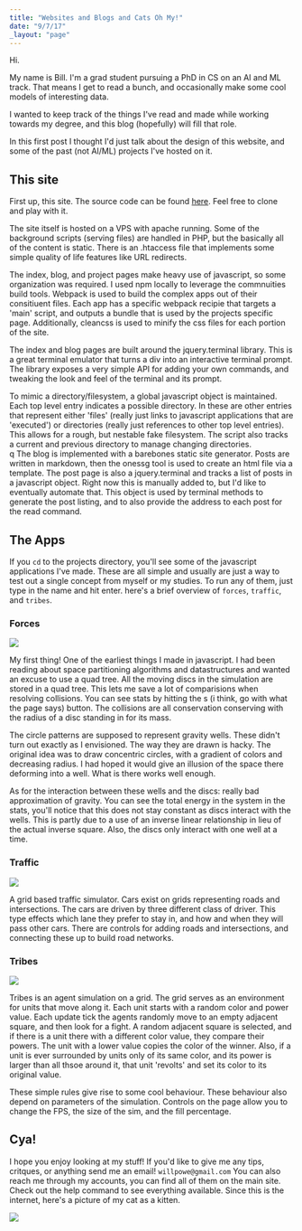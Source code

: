 ```yaml
---
title: "Websites and Blogs and Cats Oh My!"
date: "9/7/17"
_layout: "page"
---
```


Hi.  

My name is Bill.  I'm a grad student pursuing a PhD in CS on an AI and ML track.  That means I get to read a bunch, and occasionally make some cool models of interesting data.  

I wanted to keep track of the things I've read and made while working towards my degree, and this blog (hopefully) will fill that role.  

In this first post I thought I'd just talk about the design of this website, and some of the past (not AI/ML) projects I've hosted on it.  

## This site

First up, this site.  The source code can be found <a href="https://github.com/wpower12/poweriii">here</a>.  Feel free to clone and play with it.  

The site itself is hosted on a VPS with apache running.  Some of the background scripts (serving files) are handled in PHP, but the basically all of the content is static.  There is an .htaccess file that implements some simple quality of life features like URL redirects.  

The index, blog, and project pages make heavy use of javascript, so some organization was required.  I used npm locally to leverage the commnuities build tools.  Webpack is used to build the complex apps out of their consitiuent files.  Each app has a specific webpack recipie that targets a 'main' script, and outputs a bundle that is used by the projects specific page.  Additionally, cleancss is used to minify the css files for each portion of the site.  

The index and blog pages are built around the jquery.terminal library.  This is a great terminal emulator that turns a div into an interactive terminal prompt.  The library exposes a very simple API for adding your own commands, and tweaking the look and feel of the terminal and its prompt.  

To mimic a directory/filesystem, a global javascript object is maintained.  Each top level entry indicates a possible directory.  In these are other entries that represent either 'files' (really just links to javascript applications that are 'executed') or directories (really just references to other top level entries).  This allows for a rough, but nestable fake filesystem.  The script also tracks a current and previous directory to manage changing directories.  
q
The blog is implemented with a barebones static site generator.  Posts are written in markdown, then the onessg tool is used to create an html file via a template.  The post page is also a jquery.terminal and tracks a list of posts in a javascript object.  Right now this is manually added to, but I'd like to eventually automate that.  This object is used by terminal methods to generate the post listing, and to also provide the address to each post for the read command.  

## The Apps

If you `cd` to the projects directory, you'll see some of the javascript applications I've made.  These are all simple and usually are just a way to test out a single concept from myself or my studies.  To run any of them, just type in the name and hit enter.  here's a brief overview of `forces`, `traffic`, and `tribes`.

### Forces
<a href="/projects/forces.html">
	<img src="../img/ex_forces.gif" style="">
</a>

My first thing!  One of the earliest things I made in javascript.  I had been reading about space partitioning algorithms and datastructures and wanted an excuse to use a quad tree.  All the moving discs in the simulation are stored in a quad tree.  This lets me save a lot of comparisions when resolving collisions.  You can see stats by hitting the s (i think, go with what the page says) button.  The collisions are all conservation conserving with the radius of a disc standing in for its mass.  

The circle patterns are supposed to represent gravity wells.  These didn't turn out exactly as I envisioned.  The way they are drawn is hacky.  The original idea was to draw concentric circles, with a gradient of colors and decreasing radius.  I had hoped it would give an illusion of the space there deforming into a well.  What is there works well enough. 

As for the interaction between these wells and the discs: really bad approximation of gravity.  You can see the total energy in the system in the stats, you'll notice that this does not stay constant as discs interact with the wells.  This is partly due to a use of an inverse linear relationship in lieu of the actual inverse square.  Also, the discs only interact with one well at a time.  

### Traffic
<a href="/projects/traffic.html">
	<img src="../img/ex_traffic.gif" style="">
</a>

A grid based traffic simulator.  Cars exist on grids representing roads and intersections.  The cars are driven by three different class of driver.  This type effects which lane they prefer to stay in, and how and when they will pass other cars.  There are controls for adding roads and intersections, and connecting these up to build road networks.  

### Tribes
<a href="/projects/tribes.html">
	<img src="../img/ex_tribes.gif" style="">
</a>

Tribes is an agent simulation on a grid.  The grid serves as an environment for units that move along it.  Each unit starts with a random color and power value.  Each update tick the agents randomly move to an empty adjacent square, and then look for a fight.  A random adjacent square is selected, and if there is a unit there with a different color value, they compare their powers.  The unit with a lower value copies the color of the winner.  Also, if a unit is ever surrounded by units only of its same color, and its power is larger than all thsoe around it, that unit 'revolts' and set its color to its original value.  

These simple rules give rise to some cool behaviour.  These behaviour also depend on parameters of the simulation.  Controls on the page allow you to change the FPS, the size of the sim, and the fill percentage.  

## Cya!
I hope you enjoy looking at my stuff!  If you'd like to give me any tips, critques, or anything send me an email! `willpowe@gmail.com` You can also reach me through my accounts, you can find all of them on the main site.  Check out the help command to see everything available.  Since this is the internet, here's a picture of my cat as a kitten.

<img src="../img/mycat.png" style="">


